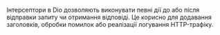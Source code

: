 Інтерсептори в Dio дозволяють виконувати певні дії до або після відправки запиту чи отримання відповіді.
 Це корисно для додавання заголовків, обробки помилок або реалізації логування HTTP-трафіку.